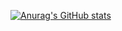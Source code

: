 [![Anurag's GitHub stats](https://github-readme-stats.vercel.app/api?username=Matheus-HX-Alves)](https://github.com/Matheus-HX-Alves/github-readme-stats)
